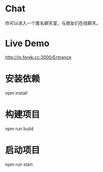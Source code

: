 # Chat
你可以进入一个匿名聊天室，与朋友们在线聊天。

# Live Demo
http://m.forek.cc:3000/Entrance

# 安装依赖 
npm install

# 构建项目
npm run build

# 启动项目
npm run start
